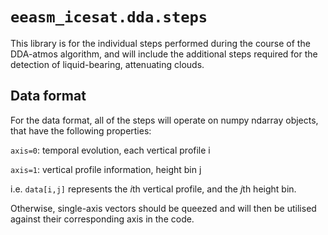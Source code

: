 # `eeasm_icesat.dda.steps`

This library is for the individual steps performed during the course of the DDA-atmos algorithm, and will include the additional steps required for the detection of liquid-bearing, attenuating clouds.

## Data format

For the data format, all of the steps will operate on numpy ndarray objects, that have the following properties:

`axis=0`: temporal evolution, each vertical profile i

`axis=1`: vertical profile information, height bin j

i.e. `data[i,j]` represents the *i*th vertical profile, and the *j*th height bin.

Otherwise, single-axis vectors should be queezed and will then be utilised against their corresponding axis in the code.